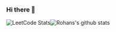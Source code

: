 ### Hi there 👋
![LeetCode Stats](https://leetcode.card.workers.dev/rohanfizz?theme=forest&font=source_code_pro&extension=null)![Rohans's github stats](https://github-readme-stats.vercel.app/api?username=Rohanfizz)

<!--
**Rohanfizz/Rohanfizz** is a ✨ _special_ ✨ repository because its `README.md` (this file) appears on your GitHub profile.

Here are some ideas to get you started:

- 🔭 I’m currently working on ...
- 🌱 I’m currently learning ...
- 👯 I’m looking to collaborate on ...
- 🤔 I’m looking for help with ...
- 💬 Ask me about ...
- 📫 How to reach me: ...
- 😄 Pronouns: ...
- ⚡ Fun fact: ...
-->
